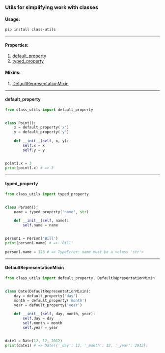 ### Utils for simplifying work with classes

#### Usage:

`pip install class-utils`

---

<!-- markdown-toc start - Don't edit this section. Run M-x markdown-toc-refresh-toc -->

#### Properties:
1. [default_property](#default_property)
2. [typed_property](#typed_property)

#### Mixins:
1. [DefaultRepresentationMixin](#defaultrepresentationmixin)

<!-- markdown-toc end -->



---

#### default_property

``` python
from class_utils import default_property


class Point():
    x = default_property('x')
    y = default_property('y')

    def __init__(self, x, y):
        self.x = x
        self.y = y


point1.x = 3
print(point1.x) # => 3
```

---

#### typed_property

``` python
from class_utils import typed_property


class Person():
    name = typed_property('name', str)

    def __init__(self, name):
        self.name = name


person1 = Person('Bill')
print(person1.name) # => 'Bill'

person1.name = 123 # => TypeError: name must be a <class 'str'>
```

---

#### DefaultRepresentationMixin

``` python
from class_utils import default_property, DefaultRepresentationMixin


class Date(DefaultRepresentationMixin):
    day = default_property('day')
    month = default_property('month')
    year = default_property('year')

    def __init__(self, day, month, year):
        self.day = day
        self.month = month
        self.year = year


date1 = Date(12, 12, 2012)
print(date1) # => Date({'_day': 12, '_month': 12, '_year': 2012})
```
